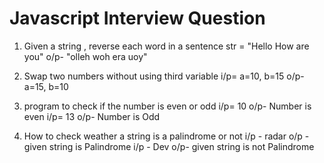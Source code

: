 
# Javascript Interview Question

1. Given a string , reverse each word in a sentence
str = "Hello How are you"
o/p- "olleh woh era uoy"

2. Swap two numbers without using third variable
i/p= a=10, b=15
o/p- a=15, b=10

3. program to check if the number is even or odd
i/p= 10
o/p- Number is even
i/p= 13
o/p- Number is Odd

4. How to check weather a string is a palindrome or not
i/p - radar
o/p - given string is Palindrome
i/p - Dev
o/p- given string is not Palindrome
